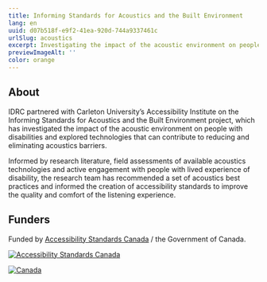 ```yaml
---
title: Informing Standards for Acoustics and the Built Environment
lang: en
uuid: d07b518f-e9f2-41ea-920d-744a9337461c
urlSlug: acoustics
excerpt: Investigating the impact of the acoustic environment on people with disabilities and exploring technologies that can contribute to reducing and eliminating acoustics barriers
previewImageAlt: ''
color: orange
---
```

## About

IDRC partnered with Carleton University’s Accessibility Institute on the Informing Standards for Acoustics and the Built Environment project, which has investigated the impact of the acoustic environment on people with disabilities and explored technologies that can contribute to reducing and eliminating acoustics barriers.

Informed by research literature, field assessments of available acoustics technologies and active engagement with people with lived experience of disability, the research team has recommended a set of acoustics best practices and informed the creation of accessibility standards to improve the quality and comfort of the listening experience.

## Funders

Funded by [Accessibility Standards Canada](https://accessible.canada.ca) / the Government of Canada.

[![Accessibility Standards Canada](/assets/uploads/asc.png)](https://accessible.canada.ca/)

[![Canada](/assets/uploads/canada.svg)](https://www.canada.ca/en.html)
